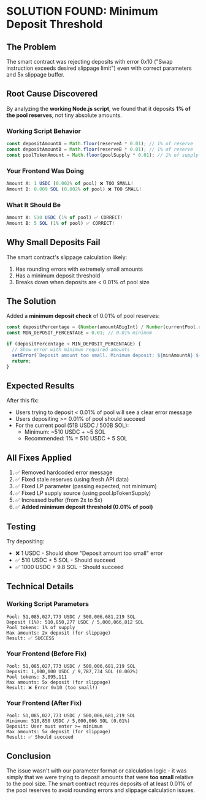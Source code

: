 # SOLUTION FOUND: Minimum Deposit Threshold

## The Problem

The smart contract was rejecting deposits with error 0x10 ("Swap instruction exceeds desired slippage limit") even with correct parameters and 5x slippage buffer.

## Root Cause Discovered

By analyzing the **working Node.js script**, we found that it deposits **1% of the pool reserves**, not tiny absolute amounts.

### Working Script Behavior
```javascript
const depositAmountA = Math.floor(reserveA * 0.01); // 1% of reserve
const depositAmountB = Math.floor(reserveB * 0.01); // 1% of reserve
const poolTokenAmount = Math.floor(poolSupply * 0.01); // 1% of supply
```

### Your Frontend Was Doing
```typescript
Amount A: 1 USDC (0.002% of pool) ❌ TOO SMALL!
Amount B: 0.009 SOL (0.002% of pool) ❌ TOO SMALL!
```

### What It Should Be
```typescript
Amount A: 510 USDC (1% of pool) ✅ CORRECT!
Amount B: 5 SOL (1% of pool) ✅ CORRECT!
```

## Why Small Deposits Fail

The smart contract's slippage calculation likely:
1. Has rounding errors with extremely small amounts
2. Has a minimum deposit threshold
3. Breaks down when deposits are < 0.01% of pool size

## The Solution

Added a **minimum deposit check** of 0.01% of pool reserves:

```typescript
const depositPercentage = (Number(amountABigInt) / Number(currentPool.reserveA)) * 100;
const MIN_DEPOSIT_PERCENTAGE = 0.01; // 0.01% minimum

if (depositPercentage < MIN_DEPOSIT_PERCENTAGE) {
  // Show error with minimum required amounts
  setError(`Deposit amount too small. Minimum deposit: ${minAmountA} ${tokenA} + ${minAmountB} ${tokenB}`);
  return;
}
```

## Expected Results

After this fix:
- Users trying to deposit < 0.01% of pool will see a clear error message
- Users depositing >= 0.01% of pool should succeed
- For the current pool (51B USDC / 500B SOL):
  - Minimum: ~510 USDC + ~5 SOL
  - Recommended: 1% = 510 USDC + 5 SOL

## All Fixes Applied

1. ✅ Removed hardcoded error message
2. ✅ Fixed stale reserves (using fresh API data)
3. ✅ Fixed LP parameter (passing expected, not minimum)
4. ✅ Fixed LP supply source (using pool.lpTokenSupply)
5. ✅ Increased buffer (from 2x to 5x)
6. ✅ **Added minimum deposit threshold (0.01% of pool)**

## Testing

Try depositing:
- ❌ 1 USDC - Should show "Deposit amount too small" error
- ✅ 510 USDC + 5 SOL - Should succeed
- ✅ 1000 USDC + 9.8 SOL - Should succeed

## Technical Details

### Working Script Parameters
```
Pool: 51,085,027,773 USDC / 500,006,681,219 SOL
Deposit (1%): 510,850,277 USDC / 5,000,066,812 SOL
Pool tokens: 1% of supply
Max amounts: 2x deposit (for slippage)
Result: ✅ SUCCESS
```

### Your Frontend (Before Fix)
```
Pool: 51,085,027,773 USDC / 500,006,681,219 SOL
Deposit: 1,000,000 USDC / 9,787,734 SOL (0.002%)
Pool tokens: 3,095,111
Max amounts: 5x deposit (for slippage)
Result: ❌ Error 0x10 (too small!)
```

### Your Frontend (After Fix)
```
Pool: 51,085,027,773 USDC / 500,006,681,219 SOL
Minimum: 510,850 USDC / 5,000,066 SOL (0.01%)
Deposit: User must enter >= minimum
Max amounts: 5x deposit (for slippage)
Result: ✅ Should succeed
```

## Conclusion

The issue wasn't with our parameter format or calculation logic - it was simply that we were trying to deposit amounts that were **too small** relative to the pool size. The smart contract requires deposits of at least 0.01% of the pool reserves to avoid rounding errors and slippage calculation issues.
